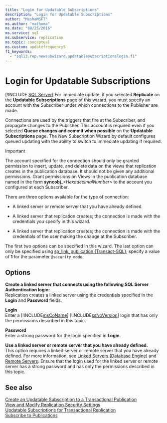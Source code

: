 ```yaml
---
title: "Login for Updatable Subscriptions"
description: "Login for Updatable Subscriptions"
author: "MashaMSFT"
ms.author: "mathoma"
ms.date: "08/25/2016"
ms.service: sql
ms.subservice: replication
ms.topic: conceptual
ms.custom: updatefrequency5
f1_keywords:
  - "sql13.rep.newsubwizard.updatablesubscriptionslogin.f1"
---
```

# Login for Updatable Subscriptions
 [!INCLUDE [SQL Server](../../includes/applies-to-version/sqlserver.md)]
  For immediate update, if you selected **Replicate** on the **Updatable Subscriptions** page of this wizard, you must specify an account with the Subscriber under which connections to the Publisher are made. 
  
 Connections are used by the triggers that fire at the Subscriber, and propagate changes to the Publisher. This account is required even if you selected **Queue changes and commit when possible** on the **Updatable Subscriptions** page. The New Subscription Wizard by default configures queued updating with the ability to switch to immediate updating if required.  
  
> [!IMPORTANT]  
> The account specified for the connection should only be granted permission to insert, update, and delete data on the views that replication creates in the publication database. It should not be given any additional permissions. Grant permissions on Views in the publication database named in the form **syncobj_**_\<HexadecimalNumber>_ to the account you configured at each Subscriber.  
  
 There are three options available for the type of connection:  
  
-   A linked server or remote server that you have already defined.  
  
-   A linked server that replication creates; the connection is made with the credentials you specify in this wizard.  
  
-   A linked server that replication creates; the connection is made with the credentials of the user making the change at the Subscriber.  
  
 The first two options can be specified in this wizard. The last option can only be specified using [sp_link_publication &#40;Transact-SQL&#41;](../../relational-databases/system-stored-procedures/sp-link-publication-transact-sql.md); specify a value of **1** for the parameter `@security_mode`.  
  
## Options  
 **Create a linked server that connects using the following SQL Server Authentication login:**  
 Replication creates a linked server using the credentials specified in the **Login** and **Password** fields.  
  
 **Login**  
 Enter a [!INCLUDE[msCoName](../../includes/msconame-md.md)] [!INCLUDE[ssNoVersion](../../includes/ssnoversion-md.md)] login that has only the permissions described in this topic.  
  
 **Password**  
 Enter a strong password for the login specified in **Login**.  
    
 **Use a linked server or remote server that you have already defined.**  
 This option requires a linked server or remote server that you have already defined. For more information, see [Linked Servers &#40;Database Engine&#41;](../../relational-databases/linked-servers/linked-servers-database-engine.md) and [Remote Servers](../../database-engine/configure-windows/remote-servers.md). Ensure that the login used for the linked server or remote server has a strong password and has only the permissions described in this topic.  
  
## See also  
 [Create an Updatable Subscription to a Transactional Publication](publish/create-an-updatable-subscription-to-a-transactional-publication.md)   
 [View and Modify Replication Security Settings](../../relational-databases/replication/security/view-and-modify-replication-security-settings.md)   
 [Updatable Subscriptions for Transactional Replication](../../relational-databases/replication/transactional/updatable-subscriptions-for-transactional-replication.md)   
 [Subscribe to Publications](../../relational-databases/replication/subscribe-to-publications.md)  
  
  
